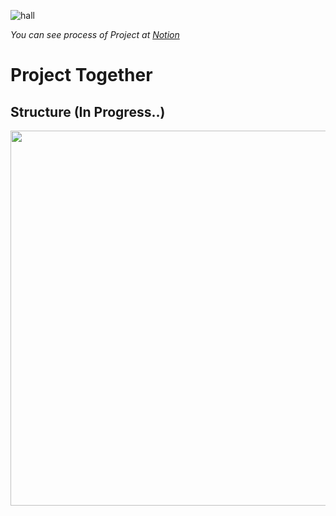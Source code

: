 ![hall](https://user-images.githubusercontent.com/25034289/74009188-0f768800-49c6-11ea-80fa-c5b21b14d78c.gif)

*You can see process of Project at [Notion](https://www.notion.so/rukasp/Project-Together-ecc53d8874ed4d47948afb8b53c7d10e)*
# Project Together
## Structure (In Progress..)
<img src="https://user-images.githubusercontent.com/25034289/74578434-0134f700-4fd8-11ea-8c8b-364780c69495.png" height="600">
